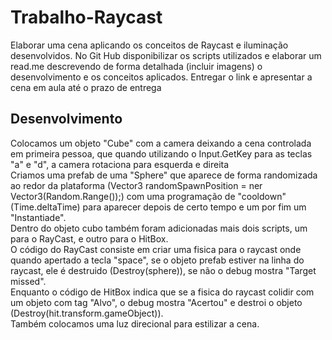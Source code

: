 # Trabalho-Raycast
Elaborar uma cena aplicando os conceitos de Raycast e iluminação desenvolvidos. No Git Hub disponibilizar os scripts utilizados e elaborar um read.me descrevendo de forma detalhada (incluir imagens) o desenvolvimento e os conceitos aplicados. Entregar o link e apresentar a cena em aula até o prazo de entrega

## Desenvolvimento
Colocamos um objeto "Cube" com a camera deixando a cena controlada em primeira pessoa, que quando utilizando o Input.GetKey para as teclas "a" e "d", a camera rotaciona para esquerda e direita <br>
Criamos uma prefab de uma "Sphere" que aparece de forma randomizada ao redor da plataforma (Vector3 randomSpawnPosition = ner Vector3(Random.Range());) com uma programação de "cooldown" (Time.deltaTime) para aparecer depois de certo tempo e um por fim um "Instantiade". <br>
Dentro do objeto cubo também foram adicionadas mais dois scripts, um para o RayCast, e outro para o HitBox. <br>
O código do RayCast consiste em criar uma fisica para o raycast onde quando apertado a tecla "space", se o objeto prefab estiver na linha do raycast, ele é destruido (Destroy(sphere)), se não o debug mostra "Target missed". <br>
Enquanto o código de HitBox indica que se a fisica do raycast colidir com um objeto com tag "Alvo", o debug mostra "Acertou" e destroi o objeto (Destroy(hit.transform.gameObject)). <br>
Também colocamos uma luz direcional para estilizar a cena.
